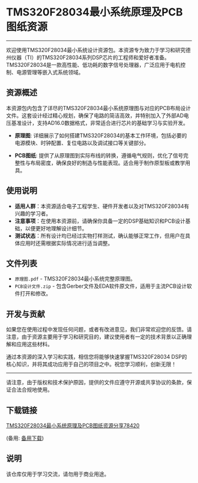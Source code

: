 # TMS320F28034最小系统原理及PCB图纸资源

---

欢迎使用TMS320F28034最小系统设计资源包。本资源专为致力于学习和研究德州仪器（TI）的TMS320F28034系列DSP芯片的工程师和爱好者准备。TMS320F28034是一款高性能、低功耗的数字信号处理器，广泛应用于电机控制、电源管理等嵌入式系统领域。

## 资源概述

本资源包内包含了详尽的TMS320F28034最小系统原理图与对应的PCB布局设计文件。这套设计经过精心规划，确保了电路的简洁高效，并特别加入了外部AD电压基准设计，支持AD16.0数据格式，非常适合进行芯片的基础学习与实验开发。

- **原理图**: 详细展示了如何搭建TMS320F28034的基本工作环境，包括必要的电源模块、时钟配置、复位电路以及调试接口等关键部分。
  
- **PCB图纸**: 提供了从原理图到实际布线的转换，遵循电气规则，优化了信号完整性与布局密度，确保良好的制造与性能表现。适合用于制作原型板或教学用具。

## 使用说明

- **适用人群**：本资源适合电子工程学生、硬件开发者以及对TMS320F28034有兴趣的学习者。
- **注意事项**：在使用本资源前，请确保你具备一定的DSP基础知识和PCB设计基础，以便更好地理解设计细节。
- **测试状态**：所有设计均已经过实物打样测试，确认能够正常工作，但用户在具体应用时还需根据实际情况进行适当调整。

## 文件列表

- `原理图.pdf` - TMS320F28034最小系统完整原理图。
- `PCB设计文件.zip` - 包含Gerber文件及EDA软件原文件，适用于主流PCB设计软件打开和修改。

## 开发与贡献

如果您在使用过程中发现任何问题，或者有改进意见，我们非常欢迎您的反馈。请注意，由于资源主要用于学习和研究目的，建议使用者有一定的技术背景以正确理解和应用这些材料。

通过本资源的深入学习和实践，相信您将能够快速掌握TMS320F28034 DSP的核心知识，并将其成功应用于自己的项目之中。祝您学习顺利，创新无限！

--- 

请注意，由于版权和技术保护原因，提供的文件应遵守开源或共享协议的条款，保证合法合规地使用。

## 下载链接
[TMS320F28034最小系统原理及PCB图纸资源分享78420](https://pan.quark.cn/s/4a6ff66cf853) 

(备用: [备用下载](https://pan.baidu.com/s/15RzIjMemA13z8CbdQSLUbg?pwd=1234))

## 说明

该仓库仅用于学习交流，请勿用于商业用途。

